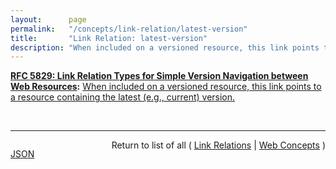```yaml
---
layout:      page
permalink:   "/concepts/link-relation/latest-version"
title:       "Link Relation: latest-version"
description: "When included on a versioned resource, this link points to a resource containing the latest (e.g., current) version."
---
```


**[RFC 5829: Link Relation Types for Simple Version Navigation between Web Resources](/specs/IETF/RFC/5829 "This specification defines a set of link relation types that may be used on Web resources for navigation between a resource and other resources related to version control, such as past versions and working copies."):** [When included on a versioned resource, this link points to a resource containing the latest (e.g., current) version.](http://tools.ietf.org/html/rfc5829#section-3.2 "Read documentation for Link Relation &#34;latest-version&#34;")

<br/>
<hr/>

<p style="float : left"><a href="./latest-version.json" title="JSON representing this particular Web Concept value">JSON</a></p>
<p style="text-align: right">Return to list of all ( <a href="../link-relations">Link Relations</a> | <a href="../">Web Concepts</a> )</p>
